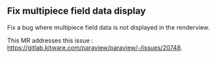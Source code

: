 ## Fix multipiece field data display

Fix a bug where multipiece field data is not displayed in the renderview.

This MR addresses this issue : https://gitlab.kitware.com/paraview/paraview/-/issues/20748.
